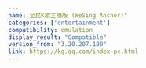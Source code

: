 ```yaml
---
name: 全民K歌主播版 (WeSing Anchor)"
categories: ['entertainment']
compatibility: emulation
display_result: "Compatible"
version_from: "3.20.207.100"
link: https://kg.qq.com/index-pc.html
---
```

